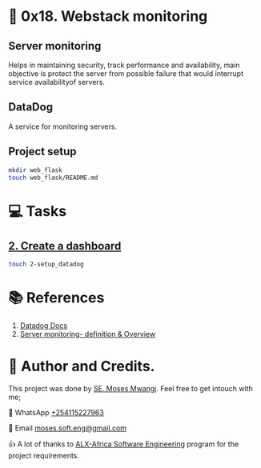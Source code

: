 # :book: 0x18. Webstack monitoring
## Server monitoring
Helps in maintaining security, track performance and availability, main objective is protect the server from possible failure that would interrupt service availabilityof servers.


## DataDog
A service for monitoring servers.

## Project setup
```bash
mkdir web_flask
touch web_flask/README.md
```

# :computer: Tasks
## [2. Create a dashboard](2-setup_datadog)
```bash
touch 2-setup_datadog
```

# :books: References
1. [Datadog Docs](https://docs.datadoghq.com/integrations/system/)
2. [Server monitoring- definition & Overview](https://www.sumologic.com/glossary/server-monitoring/)


# :man: Author and Credits.
This project was done by [SE. Moses Mwangi](https://github.com/MosesSoftEng). Feel free to get intouch with me;

:iphone: WhatsApp [+254115227963](https://wa.me/254115227963)

:email: Email [moses.soft.eng@gmail.com](mailto:moses.soft.eng@gmail.com)

:thumbsup: A lot of thanks to [ALX-Africa Software Engineering](https://www.alxafrica.com/) program for the project requirements.
